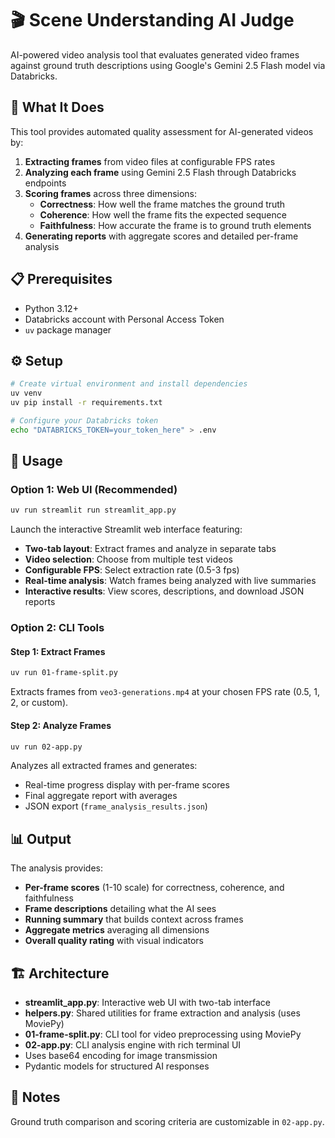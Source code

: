 # 🎬 Scene Understanding AI Judge

AI-powered video analysis tool that evaluates generated video frames against ground truth descriptions using Google's Gemini 2.5 Flash model via Databricks.

## 🚀 What It Does

This tool provides automated quality assessment for AI-generated videos by:

1. **Extracting frames** from video files at configurable FPS rates
2. **Analyzing each frame** using Gemini 2.5 Flash through Databricks endpoints
3. **Scoring frames** across three dimensions:
   - **Correctness**: How well the frame matches the ground truth
   - **Coherence**: How well the frame fits the expected sequence
   - **Faithfulness**: How accurate the frame is to ground truth elements
4. **Generating reports** with aggregate scores and detailed per-frame analysis

## 📋 Prerequisites

- Python 3.12+
- Databricks account with Personal Access Token
- `uv` package manager

## ⚙️ Setup

```bash
# Create virtual environment and install dependencies
uv venv
uv pip install -r requirements.txt

# Configure your Databricks token
echo "DATABRICKS_TOKEN=your_token_here" > .env
```

## 🎯 Usage

### Option 1: Web UI (Recommended)

```bash
uv run streamlit run streamlit_app.py
```

Launch the interactive Streamlit web interface featuring:
- **Two-tab layout**: Extract frames and analyze in separate tabs
- **Video selection**: Choose from multiple test videos
- **Configurable FPS**: Select extraction rate (0.5-3 fps)
- **Real-time analysis**: Watch frames being analyzed with live summaries
- **Interactive results**: View scores, descriptions, and download JSON reports

### Option 2: CLI Tools

#### Step 1: Extract Frames

```bash
uv run 01-frame-split.py
```

Extracts frames from `veo3-generations.mp4` at your chosen FPS rate (0.5, 1, 2, or custom).

#### Step 2: Analyze Frames

```bash
uv run 02-app.py
```

Analyzes all extracted frames and generates:
- Real-time progress display with per-frame scores
- Final aggregate report with averages
- JSON export (`frame_analysis_results.json`)

## 📊 Output

The analysis provides:
- **Per-frame scores** (1-10 scale) for correctness, coherence, and faithfulness
- **Frame descriptions** detailing what the AI sees
- **Running summary** that builds context across frames
- **Aggregate metrics** averaging all dimensions
- **Overall quality rating** with visual indicators

## 🏗️ Architecture

- **streamlit_app.py**: Interactive web UI with two-tab interface
- **helpers.py**: Shared utilities for frame extraction and analysis (uses MoviePy)
- **01-frame-split.py**: CLI tool for video preprocessing using MoviePy
- **02-app.py**: CLI analysis engine with rich terminal UI
- Uses base64 encoding for image transmission
- Pydantic models for structured AI responses

## 📝 Notes

Ground truth comparison and scoring criteria are customizable in `02-app.py`.
